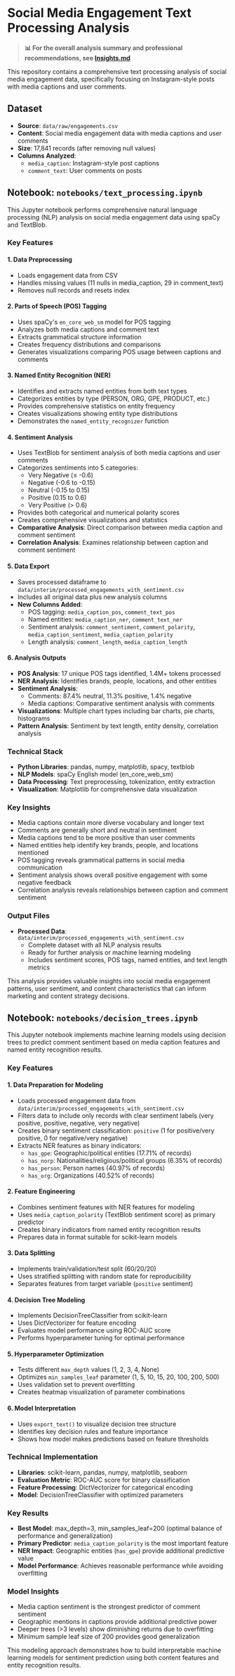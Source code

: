# Social Media Engagement Text Processing Analysis

> **📊 For the overall analysis summary and professional recommendations, see [Insights.md](Insights.md)**

This repository contains a comprehensive text processing analysis of social media engagement data, specifically focusing on Instagram-style posts with media captions and user comments.

## Dataset
- **Source**: `data/raw/engagements.csv`
- **Content**: Social media engagement data with media captions and user comments
- **Size**: 17,841 records (after removing null values)
- **Columns Analyzed**: 
  - `media_caption`: Instagram-style post captions
  - `comment_text`: User comments on posts

## Notebook: `notebooks/text_processing.ipynb`

This Jupyter notebook performs comprehensive natural language processing (NLP) analysis on social media engagement data using spaCy and TextBlob.

### Key Features

#### 1. **Data Preprocessing**
- Loads engagement data from CSV
- Handles missing values (11 nulls in media_caption, 29 in comment_text)
- Removes null records and resets index

#### 2. **Parts of Speech (POS) Tagging**
- Uses spaCy's `en_core_web_sm` model for POS tagging
- Analyzes both media captions and comment text
- Extracts grammatical structure information
- Creates frequency distributions and comparisons
- Generates visualizations comparing POS usage between captions and comments

#### 3. **Named Entity Recognition (NER)**
- Identifies and extracts named entities from both text types
- Categorizes entities by type (PERSON, ORG, GPE, PRODUCT, etc.)
- Provides comprehensive statistics on entity frequency
- Creates visualizations showing entity type distributions
- Demonstrates the `named_entity_recognizer` function

#### 4. **Sentiment Analysis**
- Uses TextBlob for sentiment analysis of both media captions and user comments
- Categorizes sentiments into 5 categories:
  - Very Negative (≤ -0.6)
  - Negative (-0.6 to -0.15)
  - Neutral (-0.15 to 0.15)
  - Positive (0.15 to 0.6)
  - Very Positive (> 0.6)
- Provides both categorical and numerical polarity scores
- Creates comprehensive visualizations and statistics
- **Comparative Analysis**: Direct comparison between media caption and comment sentiment
- **Correlation Analysis**: Examines relationship between caption and comment sentiment

#### 5. **Data Export**
- Saves processed dataframe to `data/interim/processed_engagements_with_sentiment.csv`
- Includes all original data plus new analysis columns
- **New Columns Added**:
  - POS tagging: `media_caption_pos`, `comment_text_pos`
  - Named entities: `media_caption_ner`, `comment_text_ner`
  - Sentiment analysis: `comment_sentiment`, `comment_polarity`, `media_caption_sentiment`, `media_caption_polarity`
  - Length analysis: `comment_length`, `media_caption_length`

#### 6. **Analysis Outputs**
- **POS Analysis**: 17 unique POS tags identified, 1.4M+ tokens processed
- **NER Analysis**: Identifies brands, people, locations, and other entities
- **Sentiment Analysis**: 
  - Comments: 87.4% neutral, 11.3% positive, 1.4% negative
  - Media captions: Comparative sentiment analysis with comments
- **Visualizations**: Multiple chart types including bar charts, pie charts, histograms
- **Pattern Analysis**: Sentiment by text length, entity density, correlation analysis

### Technical Stack
- **Python Libraries**: pandas, numpy, matplotlib, spacy, textblob
- **NLP Models**: spaCy English model (en_core_web_sm)
- **Data Processing**: Text preprocessing, tokenization, entity extraction
- **Visualization**: Matplotlib for comprehensive data visualization

### Key Insights
- Media captions contain more diverse vocabulary and longer text
- Comments are generally short and neutral in sentiment
- Media captions tend to be more positive than user comments
- Named entities help identify key brands, people, and locations mentioned
- POS tagging reveals grammatical patterns in social media communication
- Sentiment analysis shows overall positive engagement with some negative feedback
- Correlation analysis reveals relationships between caption and comment sentiment

### Output Files
- **Processed Data**: `data/interim/processed_engagements_with_sentiment.csv`
  - Complete dataset with all NLP analysis results
  - Ready for further analysis or machine learning modeling
  - Includes sentiment scores, POS tags, named entities, and text length metrics

This analysis provides valuable insights into social media engagement patterns, user sentiment, and content characteristics that can inform marketing and content strategy decisions.

## Notebook: `notebooks/decision_trees.ipynb`

This Jupyter notebook implements machine learning models using decision trees to predict comment sentiment based on media caption features and named entity recognition results.

### Key Features

#### 1. **Data Preparation for Modeling**
- Loads processed engagement data from `data/interim/processed_engagements_with_sentiment.csv`
- Filters data to include only records with clear sentiment labels (very positive, positive, negative, very negative)
- Creates binary sentiment classification: `positive` (1 for positive/very positive, 0 for negative/very negative)
- Extracts NER features as binary indicators:
  - `has_gpe`: Geographic/political entities (17.71% of records)
  - `has_norp`: Nationalities/religious/political groups (6.35% of records)  
  - `has_person`: Person names (40.97% of records)
  - `has_org`: Organizations (40.52% of records)

#### 2. **Feature Engineering**
- Combines sentiment features with NER features for modeling
- Uses `media_caption_polarity` (TextBlob sentiment score) as primary predictor
- Creates binary indicators from named entity recognition results
- Prepares data in format suitable for scikit-learn models

#### 3. **Data Splitting**
- Implements train/validation/test split (60/20/20)
- Uses stratified splitting with random state for reproducibility
- Separates features from target variable (`positive` sentiment)

#### 4. **Decision Tree Modeling**
- Implements DecisionTreeClassifier from scikit-learn
- Uses DictVectorizer for feature encoding
- Evaluates model performance using ROC-AUC score
- Performs hyperparameter tuning for optimal performance

#### 5. **Hyperparameter Optimization**
- Tests different `max_depth` values (1, 2, 3, 4, None)
- Optimizes `min_samples_leaf` parameter (1, 5, 10, 15, 20, 100, 200, 500)
- Uses validation set to prevent overfitting
- Creates heatmap visualization of parameter combinations

#### 6. **Model Interpretation**
- Uses `export_text()` to visualize decision tree structure
- Identifies key decision rules and feature importance
- Shows how model makes predictions based on feature thresholds

### Technical Implementation
- **Libraries**: scikit-learn, pandas, numpy, matplotlib, seaborn
- **Evaluation Metric**: ROC-AUC score for binary classification
- **Feature Processing**: DictVectorizer for categorical encoding
- **Model**: DecisionTreeClassifier with optimized parameters

### Key Results
- **Best Model**: max_depth=3, min_samples_leaf=200 (optimal balance of performance and generalization)
- **Primary Predictor**: `media_caption_polarity` is the most important feature
- **NER Impact**: Geographic entities (`has_gpe`) provide additional predictive value
- **Model Performance**: Achieves reasonable performance while avoiding overfitting

### Model Insights
- Media caption sentiment is the strongest predictor of comment sentiment
- Geographic mentions in captions provide additional predictive power
- Deeper trees (>3 levels) show diminishing returns due to overfitting
- Minimum sample leaf size of 200 provides good generalization

This modeling approach demonstrates how to build interpretable machine learning models for sentiment prediction using both content features and entity recognition results.